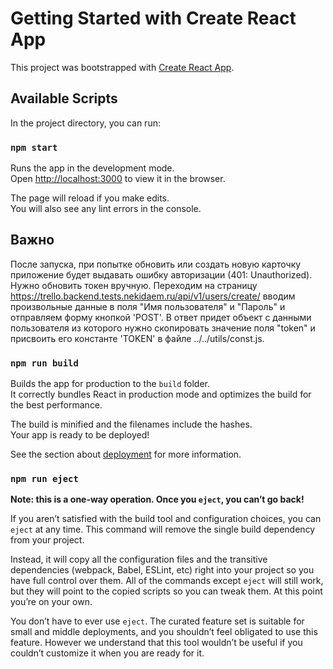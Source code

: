 # Getting Started with Create React App

This project was bootstrapped with [Create React App](https://github.com/facebook/create-react-app).

## Available Scripts

In the project directory, you can run:

### `npm start`

Runs the app in the development mode.\
Open [http://localhost:3000](http://localhost:3000) to view it in the browser.

The page will reload if you make edits.\
You will also see any lint errors in the console.

## Важно
После запуска, при попытке обновить или создать новую карточку приложение будет выдавать ошибку авторизации (401: Unauthorized). Нужно обновить токен вручную.
Переходим на страницу https://trello.backend.tests.nekidaem.ru/api/v1/users/create/ вводим произвольные данные в поля "Имя пользователя" и "Пароль" и отправляем форму кнопкой 'POST'. В ответ придет объект с данными пользователя из которого нужно скопировать значение поля "token" и присвоить его константе 'TOKEN' в файле ../../utils/const.js.

### `npm run build`

Builds the app for production to the `build` folder.\
It correctly bundles React in production mode and optimizes the build for the best performance.

The build is minified and the filenames include the hashes.\
Your app is ready to be deployed!

See the section about [deployment](https://facebook.github.io/create-react-app/docs/deployment) for more information.

### `npm run eject`

**Note: this is a one-way operation. Once you `eject`, you can’t go back!**

If you aren’t satisfied with the build tool and configuration choices, you can `eject` at any time. This command will remove the single build dependency from your project.

Instead, it will copy all the configuration files and the transitive dependencies (webpack, Babel, ESLint, etc) right into your project so you have full control over them. All of the commands except `eject` will still work, but they will point to the copied scripts so you can tweak them. At this point you’re on your own.

You don’t have to ever use `eject`. The curated feature set is suitable for small and middle deployments, and you shouldn’t feel obligated to use this feature. However we understand that this tool wouldn’t be useful if you couldn’t customize it when you are ready for it.

